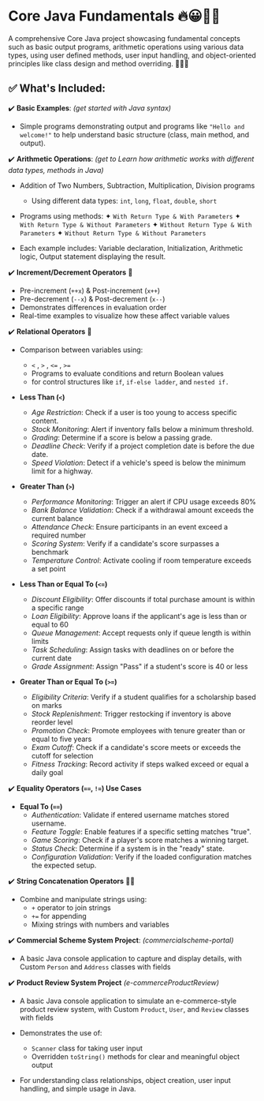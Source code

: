 # Core Java Fundamentals 🔥😀👨‍💻

A comprehensive Core Java project showcasing fundamental concepts such as basic output programs, arithmetic operations using various data types, using user defined methods, user input handling, and object-oriented principles like class design and method overriding. 👨‍💻🎯

## ✅ What's Included:

✔️ **Basic Examples**: *(get started with Java syntax)*  
  - Simple programs demonstrating output and programs like `"Hello and welcome!"` to help understand basic structure (class, main method, and output).

✔️ **Arithmetic Operations**: *(get to Learn how arithmetic works with different data types, methods in Java)*  
  - Addition of Two Numbers, Subtraction, Multiplication, Division programs
    - Using different data types: `int`, `long`, `float`, `double`, `short`
  - Programs using methods: ✦ `With Return Type & With Parameters` ✦ `With Return Type & Without Parameters` ✦ `Without Return Type & With Parameters` ✦ `Without Return Type & Without Parameters`

  - Each example includes: Variable declaration, Initialization, Arithmetic logic, Output statement displaying the result.

 ✔️ **Increment/Decrement Operators** 🔁

- Pre-increment (`++x`) & Post-increment (`x++`)  
- Pre-decrement (`--x`) & Post-decrement (`x--`)  
- Demonstrates differences in evaluation order  
- Real-time examples to visualize how these affect variable values

✔️ **Relational Operators** 🔎

- Comparison between variables using:  
    -  `<` , `>` , `<=` , `>=`  
  - Programs to evaluate conditions and return Boolean values
  - for control structures like `if`, `if-else ladder`, and `nested if.`
- **Less Than (`<`)**  
   - *Age Restriction*: Check if a user is too young to access specific content.  
   - *Stock Monitoring*: Alert if inventory falls below a minimum threshold.  
   - *Grading*: Determine if a score is below a passing grade.  
   - *Deadline Check*: Verify if a project completion date is before the due date.  
   - *Speed Violation*: Detect if a vehicle's speed is below the minimum limit for a highway.
     
- **Greater Than (`>`)**
  - *Performance Monitoring*: Trigger an alert if CPU usage exceeds 80%  
  - *Bank Balance Validation*: Check if a withdrawal amount exceeds the current balance  
  - *Attendance Check*: Ensure participants in an event exceed a required number  
  - *Scoring System*: Verify if a candidate's score surpasses a benchmark  
  - *Temperature Control*: Activate cooling if room temperature exceeds a set point
    
- **Less Than or Equal To (`<=`)**
  - *Discount Eligibility*: Offer discounts if total purchase amount is within a specific range  
  - *Loan Eligibility*: Approve loans if the applicant's age is less than or equal to 60  
  - *Queue Management*: Accept requests only if queue length is within limits  
  - *Task Scheduling*: Assign tasks with deadlines on or before the current date  
  - *Grade Assignment*: Assign "Pass" if a student's score is 40 or less

- **Greater Than or Equal To (`>=`)**
  - *Eligibility Criteria*: Verify if a student qualifies for a scholarship based on marks  
  - *Stock Replenishment*: Trigger restocking if inventory is above reorder level  
  - *Promotion Check*: Promote employees with tenure greater than or equal to five years  
  - *Exam Cutoff*: Check if a candidate's score meets or exceeds the cutoff for selection  
  - *Fitness Tracking*: Record activity if steps walked exceed or equal a daily goal


✔️  **Equality Operators (`==`, `!=`) Use Cases**  

- **Equal To (`==`)**  
  - *Authentication*: Validate if entered username matches stored username.  
  -  *Feature Toggle*: Enable features if a specific setting matches "true".  
  - *Game Scoring*: Check if a player's score matches a winning target.  
  - *Status Check*: Determine if a system is in the "ready" state.  
  - *Configuration Validation*: Verify if the loaded configuration matches the expected setup.  

    
✔️ **String Concatenation Operators** 🧵➕

- Combine and manipulate strings using:
  - `+` operator to join strings  
  - `+=` for appending  
  - Mixing strings with numbers and variables
    
✔️ **Commercial Scheme System Project**: *(commercialscheme-portal)*  
  - A basic Java console application to capture and display details, with Custom `Person` and `Address` classes with fields

✔️ **Product Review System Project** *(e-commerceProductReview)*
  - A basic Java console application to simulate an e-commerce-style product review system, with Custom `Product`, `User`, and `Review` classes with fields  
 
  - Demonstrates the use of:
    - `Scanner` class for taking user input  
    - Overridden `toString()` methods for clear and meaningful object output  
  - For understanding class relationships, object creation, user input handling, and simple usage in Java.
